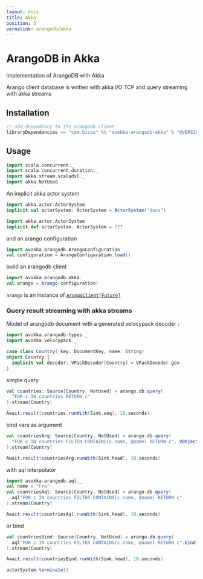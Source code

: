 ```yaml
---
layout: docs
title: Akka
position: 5
permalink: arangodb/akka
---
```


# ArangoDB in Akka

Implementation of ArangoDB with Akka

Arango client database is written with akka I/O TCP and query streaming with akka streams

## Installation

```scala
// add dependency to the arangodb client
libraryDependencies += "com.bicou" %% "avokka-arangodb-akka" % "@VERSION@"
```

## Usage
```scala mdoc:invisible
import scala.concurrent._
import scala.concurrent.duration._
import akka.stream.scaladsl._
import akka.NotUsed
```

An implicit akka actor system

```scala mdoc:invisible
import akka.actor.ActorSystem
implicit val actorSystem: ActorSystem = ActorSystem("docs")
```
```scala
import akka.actor.ActorSystem
implicit def actorSystem: ActorSystem = ???
```

and an arango configuration

```scala mdoc:silent
import avokka.arangodb.ArangoConfiguration
val configuration = ArangoConfiguration.load()
```

build an arangodb client

```scala mdoc:silent
import avokka.arangodb.akka._
val arango = Arango(configuration)
```

`arango` is an instance of [`ArangoClient[Future]`](/avokka/api/avokka/arangodb/protocol/ArangoClient.html)


### Query result streaming with akka streams

Model of arangodb document with a generated velocypack decoder :

```scala mdoc
import avokka.arangodb.types._
import avokka.velocypack._

case class Country(_key: DocumentKey, name: String)
object Country {
  implicit val decoder: VPackDecoder[Country] = VPackDecoder.gen
}
```

simple query

```scala mdoc:height=10
val countries: Source[Country, NotUsed] = arango.db.query(
  "FOR c IN countries RETURN c"
).stream[Country]

Await.result(countries.runWith(Sink.seq), 10.seconds)
```

bind vars as argument

```scala mdoc
val countriesArg: Source[Country, NotUsed] = arango.db.query(
  "FOR c IN countries FILTER CONTAINS(c.name, @name) RETURN c", VObject("name" -> "Fra".toVPack)
).stream[Country]

Await.result(countriesArg.runWith(Sink.head), 10.seconds)
```

with aql interpolator

```scala mdoc
import avokka.arangodb.aql._
val name = "Fra"
val countriesAql: Source[Country, NotUsed] = arango.db.query(
  aql"FOR c IN countries FILTER CONTAINS(c.name, $name) RETURN c"
).stream[Country]

Await.result(countriesAql.runWith(Sink.head), 10.seconds)
```

or bind

```scala mdoc
val countriesBind: Source[Country, NotUsed] = arango.db.query(
  aql"FOR c IN countries FILTER CONTAINS(c.name, @name) RETURN c".bind("name", name)
).stream[Country]

Await.result(countriesBind.runWith(Sink.head), 10.seconds)
```

```scala mdoc:invisible
actorSystem.terminate()
```
